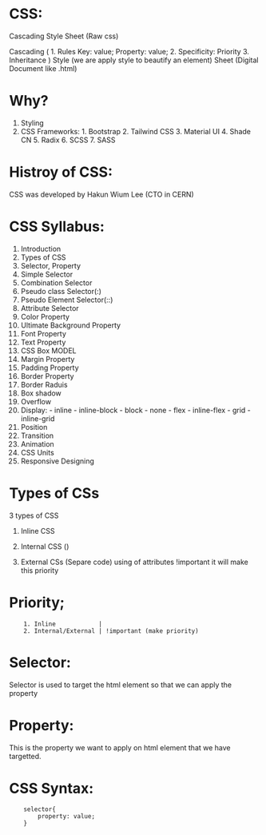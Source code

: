 # CSS:
Cascading Style Sheet (Raw css)

Cascading (
    1. Rules
        Key: value;
        Property: value;
    2. Specificity: Priority
    3. Inheritance
)
Style (we are apply style to beautify an element)
Sheet (Digital Document like .html)

# Why?

1. Styling
2. CSS Frameworks:
        1. Bootstrap
        2. Tailwind CSS
        3. Material UI
        4. Shade CN
        5. Radix
        6. SCSS
        7. SASS

# Histroy of CSS:
CSS was developed by Hakun Wium Lee (CTO in CERN)

# CSS Syllabus:
1. Introduction
2. Types of CSS
3. Selector, Property
4. Simple Selector
5. Combination Selector
6. Pseudo class Selector(:)
7. Pseudo Element Selector(::)
8. Attribute Selector
9. Color Property
10. Ultimate Background Property
11. Font Property
12. Text Property
13. CSS Box MODEL
14. Margin Property
15. Padding Property
16. Border Property
17. Border Raduis
18. Box shadow
19. Overflow
20. Display:
        - inline
        - inline-block
        - block
        - none
        - flex
        - inline-flex
        - grid
        - inline-grid
21. Position
22. Transition
23. Animation
24. CSS Units
25. Responsive Designing


# Types of CSs
3 types of CSS

1. Inline CSS

2. Internal CSS (<style> </style>)

3. External CSs (Separe code)
        <link rel="stylesheet" href="style.css">
        using of attributes !important it will make this priority

# Priority;
        1. Inline            |
        2. Internal/External | !important (make priority)

# Selector:
Selector is used to target the html element so that we can apply the property

# Property:
This is the property we want to apply on html element that we have targetted.

# CSS Syntax:
        selector{
            property: value;
        }